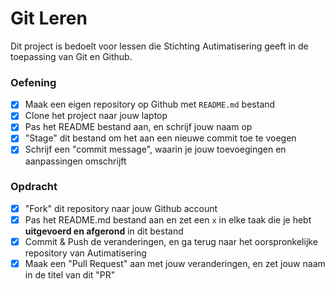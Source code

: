 # Git Leren

Dit project is bedoelt voor lessen die Stichting Autimatisering geeft in de toepassing van Git en Github.

### Oefening

- [x] Maak een eigen repository op Github met `README.md` bestand
- [x] Clone het project naar jouw laptop
- [x] Pas het README bestand aan, en schrijf jouw naam op
- [x] "Stage" dit bestand om het aan een nieuwe commit toe te voegen
- [x] Schrijf een "commit message", waarin je jouw toevoegingen en aanpassingen omschrijft

### Opdracht

- [x] "Fork" dit repository naar jouw Github account
- [x] Pas het README.md bestand aan en zet een `x` in elke taak die je hebt **uitgevoerd en afgerond** in dit bestand
- [x] Commit & Push de veranderingen, en ga terug naar het oorspronkelijke repository van Autimatisering
- [x] Maak een "Pull Request" aan met jouw veranderingen, en zet jouw naam in de titel van dit "PR"
